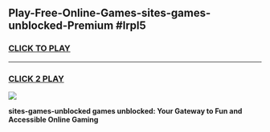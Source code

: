 
## Play-Free-Online-Games-sites-games-unblocked-Premium #lrpl5
<h3>
<a href="https://premium.freeplayer.one?title=sites-games-unblocked&ref=8M">CLICK TO PLAY</a></h3>
<hr>

<h3>
<a href="https://premium.freeplayer.one?title=sites-games-unblocked&ref=8M">CLICK 2 PLAY</a>
  
</h3>

<a href="https://premium.freeplayer.one?title=sites-games-unblocked&ref=8M"><img src="https://clearcache.store/games.png"></a>


**sites-games-unblocked games unblocked: Your Gateway to Fun and Accessible Online Gaming**
